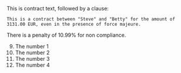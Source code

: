 This is contract text, followed by a clause:
``` <clause src="ap://acceptance-of-delivery@0.12.1#721d1aa0999a5d278653e211ae2a64b75fdd8ca6fa1f34255533c942404c5c1f" clauseid="479adbb4-dc55-4d1a-ab12-b6c5e16900c0">
This is a contract between "Steve" and "Betty" for the amount of 3131.00 EUR, even in the presence of force majeure.
```
There is a penalty of 10.99% for non compliance.

9. The number 1
0. The number 2
1314. The number 3
1. The number 4